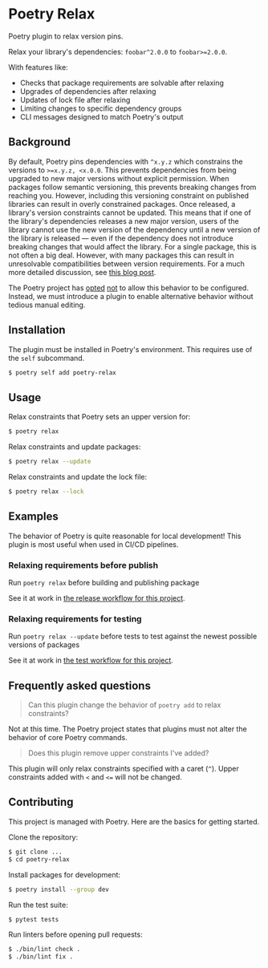 # Poetry Relax

Poetry plugin to relax version pins.

Relax your library's dependencies: `foobar^2.0.0` to `foobar>=2.0.0`.

With features like:
- Checks that package requirements are solvable after relaxing
- Upgrades of dependencies after relaxing
- Updates of lock file after relaxing
- Limiting changes to specific dependency groups
- CLI messages designed to match Poetry's output

## Background

By default, Poetry pins dependencies with `^x.y.z` which  constrains the versions to `>=x.y.z, <x.0.0`. 
This prevents dependencies from being upgraded to new major versions without explicit permission. 
When packages follow semantic versioning, this prevents breaking changes from reaching you. 
However, including this versioning constraint on published libraries can result in overly constrained packages. 
Once released, a library's version constraints cannot be updated. 
This means that if one of the library's dependencies releases a new major version, users of the library cannot use the new version of the dependency until a new version of the library is released — even if the dependency does not introduce breaking changes that would affect the library. 
For a single package, this is not often a big deal. 
However, with many packages this can result in unresolvable compatibilities between version requirements.
For a much more detailed discussion, see [this blog post](https://iscinumpy.dev/post/bound-version-constraints/).

The Poetry project has [opted](https://github.com/python-poetry/poetry/issues/3427) [not](https://github.com/python-poetry/poetry/issues/2731) to allow this behavior to be configured.
Instead, we must introduce a plugin to enable alternative behavior without tedious manual editing.


## Installation

The plugin must be installed in Poetry's environment. This requires use of the  `self` subcommand.

```bash
$ poetry self add poetry-relax
```

## Usage

Relax constraints that Poetry sets an upper version for:
```bash
$ poetry relax
```

Relax constraints and update packages:
```bash
$ poetry relax --update
```

Relax constraints and update the lock file:
```bash
$ poetry relax --lock
```

## Examples

The behavior of Poetry is quite reasonable for local development! This plugin is most useful when used in CI/CD pipelines.

### Relaxing requirements before publish

Run `poetry relax` before building and publishing package

See it at work in [the release workflow for this project](https://github.com/madkinsz/poetry-relax/blob/main/.github/workflows/release.yaml).


### Relaxing requirements for testing

Run `poetry relax --update` before tests to test against the newest possible versions of packages

See it at work in [the test workflow for this project](https://github.com/madkinsz/poetry-relax/blob/main/.github/workflows/test.yaml).

## Frequently asked questions

> Can this plugin change the behavior of `poetry add` to relax constraints?

Not at this time. The Poetry project states that plugins must not alter the behavior of core Poetry commands.

> Does this plugin remove upper constraints I've added?

This plugin will only relax constraints specified with a caret (`^`). Upper constraints added with `<` and `<=` will not be changed.

## Contributing

This project is managed with Poetry. Here are the basics for getting started.

Clone the repository:
```bash
$ git clone ...
$ cd poetry-relax
```

Install packages for development:
```bash
$ poetry install --group dev
```

Run the test suite:
```bash
$ pytest tests
```

Run linters before opening pull requests:
```bash
$ ./bin/lint check .
$ ./bin/lint fix .
```